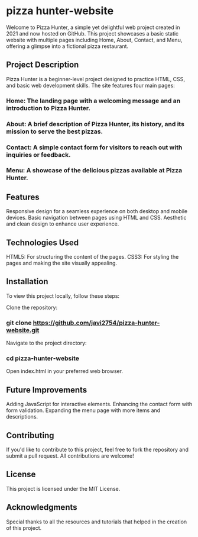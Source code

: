 # pizza hunter-website

Welcome to Pizza Hunter, a simple yet delightful web project created in 2021 and now hosted on GitHub. This project showcases a basic static website with multiple pages including Home, About, Contact, and Menu, offering a glimpse into a fictional pizza restaurant.

## Project Description
Pizza Hunter is a beginner-level project designed to practice HTML, CSS, and basic web development skills. The site features four main pages:

### Home: The landing page with a welcoming message and an introduction to Pizza Hunter.
### About: A brief description of Pizza Hunter, its history, and its mission to serve the best pizzas.
### Contact: A simple contact form for visitors to reach out with inquiries or feedback.
### Menu: A showcase of the delicious pizzas available at Pizza Hunter.
## Features
Responsive design for a seamless experience on both desktop and mobile devices.
Basic navigation between pages using HTML and CSS.
Aesthetic and clean design to enhance user experience.
## Technologies Used
HTML5: For structuring the content of the pages.
CSS3: For styling the pages and making the site visually appealing.
## Installation
To view this project locally, follow these steps:

Clone the repository:
### git clone https://github.com/javi2754/pizza-hunter-website.git

Navigate to the project directory:
### cd pizza-hunter-website
Open index.html in your preferred web browser.
## Future Improvements
Adding JavaScript for interactive elements.
Enhancing the contact form with form validation.
Expanding the menu page with more items and descriptions.
## Contributing
If you'd like to contribute to this project, feel free to fork the repository and submit a pull request. All contributions are welcome!

## License
This project is licensed under the MIT License.

## Acknowledgments
Special thanks to all the resources and tutorials that helped in the creation of this project.
 
